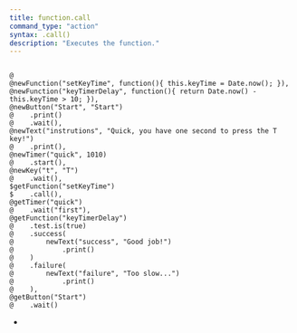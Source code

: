 ```yaml
---
title: function.call
command_type: "action"
syntax: .call()
description: "Executes the function."
---
```


<!--more-->

<pre><code class="language-diff-javascript diff-highlight try-true">
@
@newFunction("setKeyTime", function(){ this.keyTime = Date.now(); }),
@newFunction("keyTimerDelay", function(){ return Date.now() - this.keyTime > 10; }),
@newButton("Start", "Start")
@    .print()
@    .wait(),
@newText("instrutions", "Quick, you have one second to press the T key!")
@    .print(),
@newTimer("quick", 1010)
@    .start(),
@newKey("t", "T")
@    .wait(),
$getFunction("setKeyTime")
$    .call(),
@getTimer("quick")
@    .wait("first"),
@getFunction("keyTimerDelay")
@    .test.is(true)
@    .success(
@        newText("success", "Good job!")
@            .print()
@    )
@    .failure(
@        newText("failure", "Too slow...")
@            .print()
@    ),
@getButton("Start")
@    .wait()
</code></pre>

+ 		
